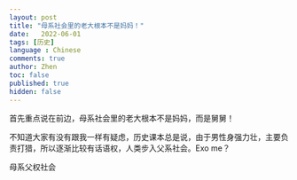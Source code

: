 ```yaml
---
layout: post
title: "母系社会里的老大根本不是妈妈！"
date:   2022-06-01
tags: [历史]
language : Chinese
comments: true
author: Zhen
toc: false
published: true
hidden: false
---
```

首先重点说在前边，母系社会里的老大根本不是妈妈，而是舅舅！

不知道大家有没有跟我一样有疑虑，历史课本总是说，由于男性身强力壮，主要负责打猎，所以逐渐比较有话语权，人类步入父系社会。Exo me？


母系父权社会
<!--stackedit_data:
eyJoaXN0b3J5IjpbMTExMTM1MjU1OSwtMzIyNzc1NTQzXX0=
-->
